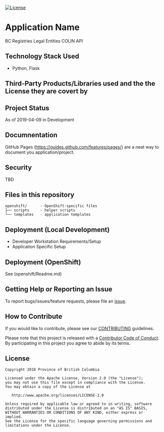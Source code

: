 
[![License](https://img.shields.io/badge/License-Apache%202.0-blue.svg)](LICENSE)


# Application Name

BC Registries Legal Entities COLIN API

## Technology Stack Used
* Python, Flask

## Third-Party Products/Libraries used and the the License they are covert by

## Project Status
As of 2019-04-09 in Development

## Documnentation

GitHub Pages (https://guides.github.com/features/pages/) are a neat way to document you application/project.

## Security

TBD

## Files in this repository

```
openshift/      - OpenShift-specific files
├── scripts     - helper scripts
└── templates   - application templates
```

## Deployment (Local Development)

* Developer Workstation Requirements/Setup
* Application Specific Setup

## Deployment (OpenShift)

See (openshift/Readme.md)

## Getting Help or Reporting an Issue

To report bugs/issues/feature requests, please file an [issue](../../issues).

## How to Contribute

If you would like to contribute, please see our [CONTRIBUTING](./CONTRIBUTING.md) guidelines.

Please note that this project is released with a [Contributor Code of Conduct](./CODE_OF_CONDUCT.md).
By participating in this project you agree to abide by its terms.

## License

    Copyright 2018 Province of British Columbia

    Licensed under the Apache License, Version 2.0 (the "License");
    you may not use this file except in compliance with the License.
    You may obtain a copy of the License at

       http://www.apache.org/licenses/LICENSE-2.0

    Unless required by applicable law or agreed to in writing, software
    distributed under the License is distributed on an "AS IS" BASIS,
    WITHOUT WARRANTIES OR CONDITIONS OF ANY KIND, either express or implied.
    See the License for the specific language governing permissions and
    limitations under the License.



